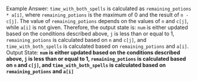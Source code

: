 Example Answer:
`time_with_both_spells` is calculated as `remaining_potions * a[i]`, where `remaining_potions` is the maximum of 0 and the result of `n - c[j]`. The value of `remaining_potions` depends on the values of `n` and `c[j]`, while `a[i]` is not given. Therefore, the output state is: `num` is either updated based on the conditions described above, `j` is less than or equal to 1, `remaining_potions` is calculated based on `n` and `c[j]`, and `time_with_both_spells` is calculated based on `remaining_potions` and `a[i]`.
Output State: **`num` is either updated based on the conditions described above, `j` is less than or equal to 1, `remaining_potions` is calculated based on `n` and `c[j]`, and `time_with_both_spells` is calculated based on `remaining_potions` and `a[i]`**